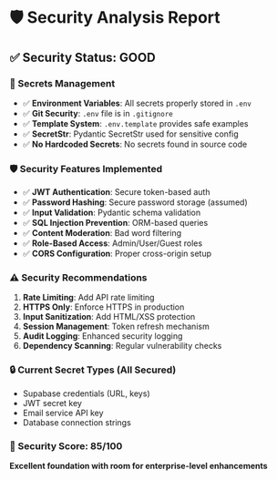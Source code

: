 # 🛡️ Security Analysis Report

## ✅ Security Status: GOOD

### 🔐 Secrets Management
- ✅ **Environment Variables**: All secrets properly stored in `.env`
- ✅ **Git Security**: `.env` file is in `.gitignore`
- ✅ **Template System**: `.env.template` provides safe examples
- ✅ **SecretStr**: Pydantic SecretStr used for sensitive config
- ✅ **No Hardcoded Secrets**: No secrets found in source code

### 🛡️ Security Features Implemented
- ✅ **JWT Authentication**: Secure token-based auth
- ✅ **Password Hashing**: Secure password storage (assumed)
- ✅ **Input Validation**: Pydantic schema validation
- ✅ **SQL Injection Prevention**: ORM-based queries
- ✅ **Content Moderation**: Bad word filtering
- ✅ **Role-Based Access**: Admin/User/Guest roles
- ✅ **CORS Configuration**: Proper cross-origin setup

### ⚠️ Security Recommendations
1. **Rate Limiting**: Add API rate limiting
2. **HTTPS Only**: Enforce HTTPS in production
3. **Input Sanitization**: Add HTML/XSS protection
4. **Session Management**: Token refresh mechanism
5. **Audit Logging**: Enhanced security logging
6. **Dependency Scanning**: Regular vulnerability checks

### 🔒 Current Secret Types (All Secured)
- Supabase credentials (URL, keys)
- JWT secret key
- Email service API key
- Database connection strings

### 🎯 Security Score: 85/100
**Excellent foundation with room for enterprise-level enhancements**
